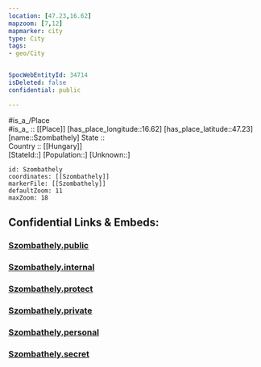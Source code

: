 ```yaml
---
location: [47.23,16.62] 
mapzoom: [7,12] 
mapmarker: city 
type: City
tags:
- geo/City


SpocWebEntityId: 34714
isDeleted: false
confidential: public

---
```

#is_a_/Place  
#is_a_ :: [[Place]] 
[has_place_longitude::16.62] 
[has_place_latitude::47.23] 
[name::Szombathely] 
State ::  
Country :: [[Hungary]]  
[StateId::] 
[Population::] 
[Unknown::] 


```leaflet
id: Szombathely
coordinates: [[Szombathely]] 
markerFile: [[Szombathely]] 
defaultZoom: 11 
maxZoom: 18
```


## Confidential Links & Embeds: 

### [Szombathely.public](/_public/\Earth\Continent\Europe\Europe~East\Hungary\Counties~Hungary\Vas\counties~Vas\Szombathely\CitySzombathely.public.md) 

### [Szombathely.internal](/_internal/\Earth\Continent\Europe\Europe~East\Hungary\Counties~Hungary\Vas\counties~Vas\Szombathely\CitySzombathely.internal.md) 

### [Szombathely.protect](/_protect/\Earth\Continent\Europe\Europe~East\Hungary\Counties~Hungary\Vas\counties~Vas\Szombathely\CitySzombathely.protect.md) 

### [Szombathely.private](/_private/\Earth\Continent\Europe\Europe~East\Hungary\Counties~Hungary\Vas\counties~Vas\Szombathely\CitySzombathely.private.md) 

### [Szombathely.personal](/_personal/\Earth\Continent\Europe\Europe~East\Hungary\Counties~Hungary\Vas\counties~Vas\Szombathely\CitySzombathely.personal.md) 

### [Szombathely.secret](/_secret/\Earth\Continent\Europe\Europe~East\Hungary\Counties~Hungary\Vas\counties~Vas\Szombathely\CitySzombathely.secret.md)

